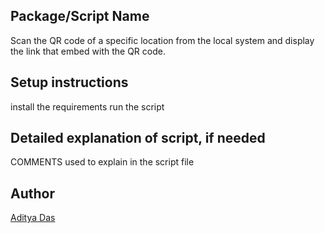 ## Package/Script Name
Scan the QR code of a specific location from the local system and display the link that embed with the QR code.

## Setup instructions
install the requirements run the script

## Detailed explanation of script, if needed
COMMENTS used to explain in the script file

## Author

[Aditya Das](https://github.com/ADITYADAS1999)


